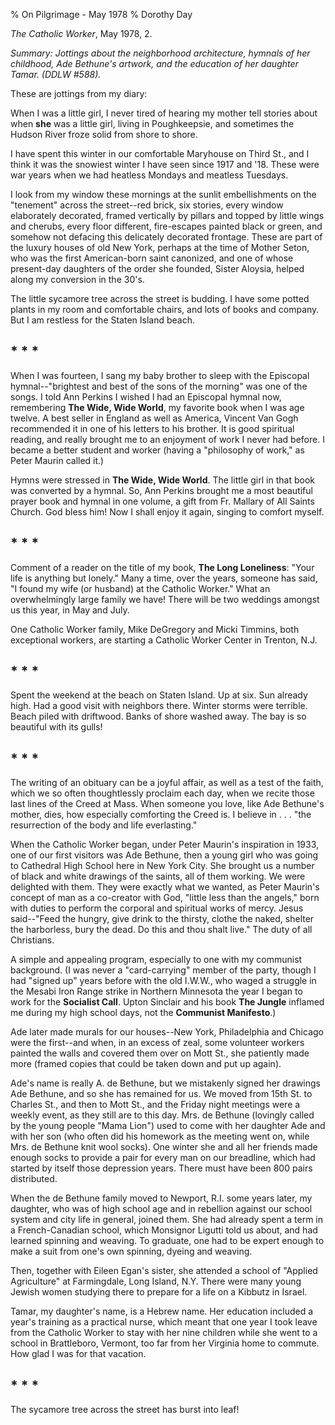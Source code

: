 % On Pilgrimage - May 1978
% Dorothy Day

*The Catholic Worker*, May 1978, 2.

*Summary: Jottings about the neighborhood architecture, hymnals of her
childhood, Ade Bethune's artwork, and the education of her daughter
Tamar. (DDLW \#588).*

These are jottings from my diary:

When I was a little girl, I never tired of hearing my mother tell
stories about when **she** was a little girl, living in Poughkeepsie,
and sometimes the Hudson River froze solid from shore to shore.

I have spent this winter in our comfortable Maryhouse on Third St., and
I think it was the snowiest winter I have seen since 1917 and '18. These
were war years when we had heatless Mondays and meatless Tuesdays.

I look from my window these mornings at the sunlit embellishments on the
"tenement" across the street--red brick, six stories, every window
elaborately decorated, framed vertically by pillars and topped by little
wings and cherubs, every floor different, fire-escapes painted black or
green, and somehow not defacing this delicately decorated frontage.
These are part of the luxury houses of old New York, perhaps at the time
of Mother Seton, who was the first American-born saint canonized, and
one of whose present-day daughters of the order she founded, Sister
Aloysia, helped along my conversion in the 30's.

The little sycamore tree across the street is budding. I have some
potted plants in my room and comfortable chairs, and lots of books and
company. But I am restless for the Staten Island beach.

\* \* \*
---

When I was fourteen, I sang my baby brother to sleep with the Episcopal
hymnal--"brightest and best of the sons of the morning" was one of the
songs. I told Ann Perkins I wished I had an Episcopal hymnal now,
remembering **The Wide, Wide World**, my favorite book when I was age
twelve. A best seller in England as well as America, Vincent Van Gogh
recommended it in one of his letters to his brother. It is good
spiritual reading, and really brought me to an enjoyment of work I never
had before. I became a better student and worker (having a "philosophy
of work," as Peter Maurin called it.)

Hymns were stressed in **The Wide, Wide World**. The little girl in that
book was converted by a hymnal. So, Ann Perkins brought me a most
beautiful prayer book and hymnal in one volume, a gift from Fr. Mallary
of All Saints Church. God bless him! Now I shall enjoy it again, singing
to comfort myself.

\* \* \*
---

Comment of a reader on the title of my book, **The Long Loneliness**:
"Your life is anything but lonely." Many a time, over the years, someone
has said, "I found my wife (or husband) at the Catholic Worker." What an
overwhelmingly large family we have! There will be two weddings amongst
us this year, in May and July.

One Catholic Worker family, Mike DeGregory and Micki Timmins, both
exceptional workers, are starting a Catholic Worker Center in Trenton,
N.J.

\* \* \*
---

Spent the weekend at the beach on Staten Island. Up at six. Sun already
high. Had a good visit with neighbors there. Winter storms were
terrible. Beach piled with driftwood. Banks of shore washed away. The
bay is so beautiful with its gulls!

\* \* \*
---

The writing of an obituary can be a joyful affair, as well as a test of
the faith, which we so often thoughtlessly proclaim each day, when we
recite those last lines of the Creed at Mass. When someone you love,
like Ade Bethune's mother, dies, how especially comforting the Creed is.
I believe in . . . "the resurrection of the body and life everlasting."

When the Catholic Worker began, under Peter Maurin's inspiration in
1933, one of our first visitors was Ade Bethune, then a young girl who
was going to Cathedral High School here in New York City. She brought us
a number of black and white drawings of the saints, all of them working.
We were delighted with them. They were exactly what we wanted, as Peter
Maurin's concept of man as a co-creator with God, "little less than the
angels," born with duties to perform the corporal and spiritual works of
mercy. Jesus said--"Feed the hungry, give drink to the thirsty, clothe
the naked, shelter the harborless, bury the dead. Do this and thou shalt
live." The duty of all Christians.

A simple and appealing program, especially to one with my communist
background. (I was never a "card-carrying" member of the party, though I
had "signed up" years before with the old I.W.W., who waged a struggle
in the Mesabi Iron Range strike in Northern Minnesota the year I began
to work for the **Socialist Call**. Upton Sinclair and his book **The
Jungle** inflamed me during my high school days, not the **Communist
Manifesto**.)

Ade later made murals for our houses--New York, Philadelphia and Chicago
were the first--and when, in an excess of zeal, some volunteer workers
painted the walls and covered them over on Mott St., she patiently made
more (framed copies that could be taken down and put up again).

Ade's name is really A. de Bethune, but we mistakenly signed her
drawings Ade Bethune, and so she has remained for us. We moved from 15th
St. to Charles St., and then to Mott St., and the Friday night meetings
were a weekly event, as they still are to this day. Mrs. de Bethune
(lovingly called by the young people "Mama Lion") used to come with her
daughter Ade and with her son (who often did his homework as the meeting
went on, while Mrs. de Bethune knit wool socks). One winter she and all
her friends made enough socks to provide a pair for every man on our
breadline, which had started by itself those depression years. There
must have been 800 pairs distributed.

When the de Bethune family moved to Newport, R.I. some years later, my
daughter, who was of high school age and in rebellion against our school
system and city life in general, joined them. She had already spent a
term in a French-Canadian school, which Monsignor Ligutti told us about,
and had learned spinning and weaving. To graduate, one had to be expert
enough to make a suit from one's own spinning, dyeing and weaving.

Then, together with Eileen Egan's sister, she attended a school of
"Applied Agriculture" at Farmingdale, Long Island, N.Y. There were many
young Jewish women studying there to prepare for a life on a Kibbutz in
Israel.

Tamar, my daughter's name, is a Hebrew name. Her education included a
year's training as a practical nurse, which meant that one year I took
leave from the Catholic Worker to stay with her nine children while she
went to a school in Brattleboro, Vermont, too far from her Virginia home
to commute. How glad I was for that vacation.

\* \* \*
---

The sycamore tree across the street has burst into leaf!
